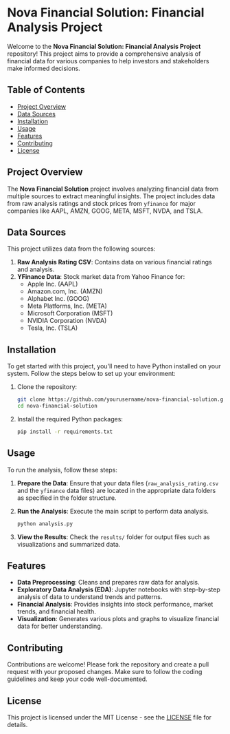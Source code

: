 # Nova Financial Solution: Financial Analysis Project

Welcome to the **Nova Financial Solution: Financial Analysis Project** repository! This project aims to provide a comprehensive analysis of financial data for various companies to help investors and stakeholders make informed decisions.

## Table of Contents

- [Project Overview](#project-overview)
- [Data Sources](#data-sources)
- [Installation](#installation)
- [Usage](#usage)
- [Features](#features)
- [Contributing](#contributing)
- [License](#license)

## Project Overview

The **Nova Financial Solution** project involves analyzing financial data from multiple sources to extract meaningful insights. The project includes data from raw analysis ratings and stock prices from `yfinance` for major companies like AAPL, AMZN, GOOG, META, MSFT, NVDA, and TSLA.

## Data Sources

This project utilizes data from the following sources:

1. **Raw Analysis Rating CSV**: Contains data on various financial ratings and analysis.
2. **YFinance Data**: Stock market data from Yahoo Finance for:
   - Apple Inc. (AAPL)
   - Amazon.com, Inc. (AMZN)
   - Alphabet Inc. (GOOG)
   - Meta Platforms, Inc. (META)
   - Microsoft Corporation (MSFT)
   - NVIDIA Corporation (NVDA)
   - Tesla, Inc. (TSLA)

## Installation

To get started with this project, you'll need to have Python installed on your system. Follow the steps below to set up your environment:

1. Clone the repository:

    ```bash
    git clone https://github.com/yourusername/nova-financial-solution.git
    cd nova-financial-solution
    ```

2. Install the required Python packages:

    ```bash
    pip install -r requirements.txt
    ```

## Usage

To run the analysis, follow these steps:

1. **Prepare the Data**: Ensure that your data files (`raw_analysis_rating.csv` and the `yfinance` data files) are located in the appropriate data folders as specified in the folder structure.
   
2. **Run the Analysis**: Execute the main script to perform data analysis.

    ```bash
    python analysis.py
    ```

3. **View the Results**: Check the `results/` folder for output files such as visualizations and summarized data.


## Features

- **Data Preprocessing**: Cleans and prepares raw data for analysis.
- **Exploratory Data Analysis (EDA)**: Jupyter notebooks with step-by-step analysis of data to understand trends and patterns.
- **Financial Analysis**: Provides insights into stock performance, market trends, and financial health.
- **Visualization**: Generates various plots and graphs to visualize financial data for better understanding.

## Contributing

Contributions are welcome! Please fork the repository and create a pull request with your proposed changes. Make sure to follow the coding guidelines and keep your code well-documented.

## License

This project is licensed under the MIT License - see the [LICENSE](LICENSE) file for details.

